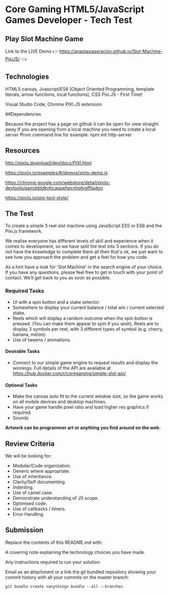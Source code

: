 # Core Gaming HTML5/JavaScript Games Developer - Tech Test 
## Play Slot Machine Game

Link to the LIVE Demo :point_right: https://anastasiaseraciov.github.io/Slot-Machine-PixiJS/ :point_left:

## Technologies

HTML5 canvas, Jvascript/ES6 (Object Oriented Programming, template literals, arrow functions, local functions), CSS
Pixi.JS - First Time!

Visual Studio Code, Chrome PIXI.JS extension

##Dependencies

Because the project has a page on github it can be open for view straight away
If you are opening from a local machine you need to create a local server ffrom command line for example:
npm init
http-server

## Resources

http://pixijs.download/dev/docs/PIXI.html

https://pixijs.io/examples/#/demos/slots-demo.js

https://chrome.google.com/webstore/detail/pixijs-devtools/aamddddknhcagpehecnhphigffljadon

https://pixijs.io/pixi-text-style/

## The Test 

To create a simple 3 reel slot machine using JavaScript ES5 or ES6 and the Pixi.js framework. 

We realise everyone has different levels of skill and experience when it comes to development, so we have split the test into 3 sections. If you do not have the knowledge to complete them all then that's ok, we just want to see how you approach the problem and get a feel for how you code. 

As a hint have a look for 'Slot Machine' in the search engine of your choice. If you have any questions, please feel free to get in touch with your point of contact. We’ll get back to you as soon as possible. 

### Required Tasks 

* UI with a spin button and a stake selector. 
* Somewhere to display your current balance / total win / current selected stake. 
* Reels which will display a random outcome when the spin button is pressed. (You can make them appear to spin if you wish). Reels are to display 3 symbols per reel, with 3 different types of symbol (e.g. cherry, banana, melon). 
* Use of tweens / animations. 

#### Desirable Tasks 

* Connect to our simple game engine to request results and display the winnings. Full details of the API are available at https://hub.docker.com/r/coregaming/simple-slot-api/ 

#### Optional Tasks 

* Make the canvas auto fit to the current window size, so the game works on all mobile devices and desktop machines. 
* Have your game handle pixel ratio and load higher res graphics if required. 
* Sounds

**Artwork can be programmer art or anything you find around on the web.**

## Review Criteria 

We will be looking for: 

* Modular/Code organization. 
* Generic where appropriate. 
* Use of inheritance. 
* Clarity/Self documenting.
* Indenting. 
* Use of camel case. 
* Demonstrate understanding of JS scope. 
* Optimised code. 
* Use of callbacks / timers. 
* Error Handling. 

## Submission 

Replace the contents of this README.md with: 

A covering note explaining the technology choices you have made. 

Any instructions required to run your solution. 

Email as an attachment or a link the git bundled repository showing your commit history with all your commits on the master branch: 

```
git bundle create <anything>.bundle --all --branches 
```

 
